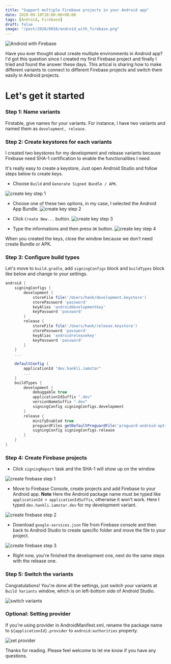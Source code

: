 ```yaml
---
title: "Support multiple Firebase projects in your Android app"
date: 2020-09-10T18:00:00+08:00
tags: [Android, Firebase]
draft: false
image: "/post/2020/0910/android_with_firebase.png"
---
```


![Android with Firebase](/post/2020/0910/android_with_firebase.png)

Have you ever thought about create multiple environments in Android app? I'd got this question since I created my first Firebase project and finally I tried and found the answer these days. This artical is sharing how to make different variants to connect to different Firebase projects and switch them easily in Android projects.

# Let's get it started

### Step 1: Name variants
Firstable, give names for your variants. For instance, I have two variants and named them as `development, release`.

### Step 2: Create keystores for each variants
I created two keystores for my development and release variants because Firebase need SHA-1 certification to enable the functionalities I need.

It's really easy to create a keystore, Just open Android Studio and follow steps below to create keys.

- Choose `Build` and `Generate Signed Bundle / APK`.

![create key step 1](/post/2020/0910/create_key_step_1.png)

- Choose one of these two options, in my case, I selected the Android App Bundle.
![create key step 2](/post/2020/0910/create_key_step_2.png)

- Click `Create New...` button.
![create key step 3](/post/2020/0910/create_key_step_3.png)

- Type the informations and then press `OK` button.
![create key step 4](/post/2020/0910/create_key_step_4.png)

When you created the keys, close the window because we don't need create Bundle or APK.

### Step 3: Configure build types

Let's move to `build.gradle`, add `signingConfigs` block and `buildTypes` block like below and change to your settings.

```gradle
android {
    signingConfigs {
        development {
            storeFile file('/Users/hank/development.keystore')
            storePassword 'password'
            keyAlias 'androiddevelopmentkey'
            keyPassword 'password'
        }
        release {
            storeFile file('/Users/hank/release.keystore')
            storePassword 'password'
            keyAlias 'androidreleasekey'
            keyPassword 'password'
        }
    }
    ...

    defaultConfig {
        applicationId "dev.hankli.iamstar"
        ...
    }
    buildTypes {
        development {
            debuggable true
            applicationIdSuffix ".dev"
            versionNameSuffix "-dev"
            signingConfig signingConfigs.development
        }
        release {
            minifyEnabled true
            proguardFiles getDefaultProguardFile('proguard-android-optimize.txt'), 'proguard-rules.pro'
            signingConfig signingConfigs.release
        }
    }
}
```

### Step 4: Create Firebase projects

- Click `signingReport` task and the SHA-1 will show up on the window.

![create firebase step 1](/post/2020/0910/create_firebase_step_1.png)

- Move to Firebase Console, create projects and add Firebase to your Android app. 
**Note** Here the Android package name must be typed like `applicationId + applicationIdSuffix`, otherwise it won't work. Here I typed `dev.hankli.iamstar.dev` for my development variant.

![create firebase step 2](/post/2020/0910/create_firebase_step_2.png)

- Download `google-services.json` file from Firebase console and then back to Android Studio to create specific folder and move the file to your project.

![create firebase step 3](/post/2020/0910/create_firebase_step_3.png)

- Right now, you're finished the development one, next do the same steps with the release one.

### Step 5: Switch the variants
 
Congratulations! You're done all the settings, just switch your variants at `Build Variants` window, which is on left-bottom side of Android Studio.

![switch variants](/post/2020/0910/switch_variants.png)

### Optional: Setting provider

If you're using provider in AndroidManifest.xml, rename the package name to `${applicationId}.provider` to `android:authorities` property.

![set provider](/post/2020/0910/set_provider.png)

Thanks for reading. Please feel welcome to let me know if you have any questions.